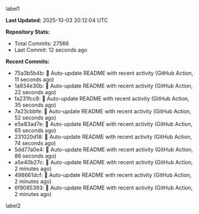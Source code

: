 
label1 
<!-- ACTIVITY_START -->
**Last Updated:** 2025-10-03 20:12:04 UTC

**Repository Stats:**
- Total Commits: 27566
- Last Commit: 12 seconds ago

**Recent Commits:**
- 75a3b5b4b: 🤖 Auto-update README with recent activity (GitHub Action, 11 seconds ago)
- 1a934e30b: 🤖 Auto-update README with recent activity (GitHub Action, 22 seconds ago)
- fa231fcc8: 🤖 Auto-update README with recent activity (GitHub Action, 35 seconds ago)
- 7a23cbbfe: 🤖 Auto-update README with recent activity (GitHub Action, 52 seconds ago)
- e5e83ad7e: 🤖 Auto-update README with recent activity (GitHub Action, 65 seconds ago)
- 231020d18: 🤖 Auto-update README with recent activity (GitHub Action, 74 seconds ago)
- 5dd77a0e4: 🤖 Auto-update README with recent activity (GitHub Action, 86 seconds ago)
- a5e40b27c: 🤖 Auto-update README with recent activity (GitHub Action, 2 minutes ago)
- 498661dcf: 🤖 Auto-update README with recent activity (GitHub Action, 2 minutes ago)
- 6f9085393: 🤖 Auto-update README with recent activity (GitHub Action, 2 minutes ago)
<!-- ACTIVITY_END -->

label2
